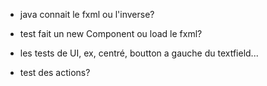 - java connait le fxml ou l'inverse?
- test fait un new Component ou load le fxml?
- les tests de UI, ex, centré, boutton a gauche du textfield...

- test des actions?